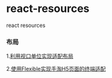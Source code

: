 # react-resources
react resources

### 布局

1.[利用视口单位实现适配布局](https://aotu.io/notes/2017/04/28/2017-4-28-CSS-viewport-units/)

2.[使用Flexible实现手淘H5页面的终端适配](https://www.w3cplus.com/mobile/lib-flexible-for-html5-layout.html?utm_source=tuicool&utm_medium=referral)
